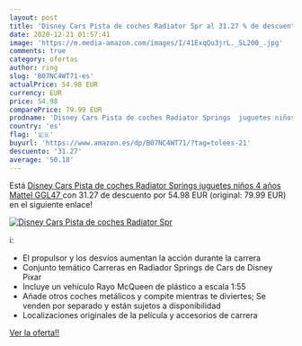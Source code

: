 ```yaml
---
layout: post
title: 'Disney Cars Pista de coches Radiator Spr al 31.27 % de descuento'
date: 2020-12-21 01:57:41
image: 'https://m.media-amazon.com/images/I/41ExqQu3jrL._SL200_.jpg'
comments: true
category: ofertas
author: ring
slug: 'B07NC4WT71-es'
actualPrice: 54.98 EUR
currency: EUR
price: 54.98
comparePrice: 79.99 EUR
prodname: 'Disney Cars Pista de coches Radiator Springs  juguetes niños 4 años  Mattel GGL47 '
country: 'es'
flag: '🇪🇸'
buyurl: 'https://www.amazon.es/dp/B07NC4WT71/?tag=tolees-21'
descuento: '31.27'
average: '50.18'
---
```


Está [Disney Cars Pista de coches Radiator Springs  juguetes niños 4 años  Mattel GGL47 ](https://www.amazon.es/dp/B07NC4WT71/?tag=tolees-21) con 31.27 de descuento por 54.98 EUR (original: 79.99 EUR) en el siguiente enlace!

[![Disney Cars Pista de coches Radiator Spr](https://m.media-amazon.com/images/I/41ExqQu3jrL._SL200_.jpg)](https://www.amazon.es/dp/B07NC4WT71/?tag=tolees-21)

ℹ️:

- El propulsor y los desvíos aumentan la acción durante la carrera
- Conjunto temático Carreras en Radiador Springs de Cars de Disney Pixar
- Incluye un vehículo Rayo McQueen de plástico a escala 1:55
- Añade otros coches metálicos y compite mientras te diviertes; Se venden por separado y están sujetos a disponibilidad
- Localizaciones originales de la película y accesorios de carrera

[Ver la oferta!!](https://www.amazon.es/dp/B07NC4WT71/?tag=tolees-21)

